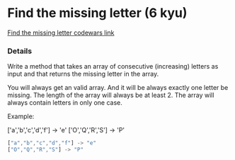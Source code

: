 # Find the missing letter (6 kyu)
[Find the missing letter codewars link](https://www.codewars.com/kata/5839edaa6754d6fec10000a2)

### Details
Write a method that takes an array of consecutive (increasing) letters as input and that returns the missing letter in the array.

You will always get an valid array. And it will be always exactly one letter be missing. The length of the array will always be at least 2.
The array will always contain letters in only one case.

Example:

['a','b','c','d','f'] -> 'e' ['O','Q','R','S'] -> 'P'
```js
["a","b","c","d","f"] -> "e"
["O","Q","R","S"] -> "P"
```
